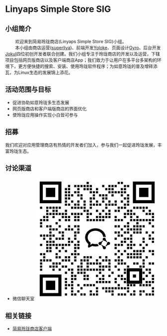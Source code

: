 # Linyaps Simple Store SIG

## 小组简介

&emsp;&emsp; 欢迎来到简易玲珑商店(Linyaps Simple Store SIG)小组。\
&emsp;&emsp; 本小组由商店运营([superliya](https://github.com/superliya))、前端开发[Yoloke](https://github.com/yoloke)、页面设计[Gyro](https://github.com/bgsdmyck12)、后台开发[Jokul](https://github.com/GershonWang)四位初创开发者联合创建。我们小组专注于玲珑商店的开发以及运营，下辖项目包括网页版商店以及客户端商店App；我们致力于让用户在多平台多架构的环境下，更方便快捷的搜索、安装、使用玲珑软件程序；为如意玲珑的普及增砖添瓦，为Linux生态的发展锦上添花。

## 活动范围与目标

- 促进协助如意玲珑多生态发展
- 网页版商店和客户端版商店的界面优化
- 使玲珑应用操作实现小白皆可参与

## 招募

我们欢迎对应用管理商店有热情的开发者们加入，参与我们一起促进玲珑发展，丰富玲珑生态。

## 讨论渠道

- 微信聊天室
![Image text](./imges/wechat.jpg)

## 相关链接

- [简易玲珑商店客户端](https://github.com/GershonWang/linglong-store)